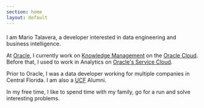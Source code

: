 ```yaml
---
section: home
layout: default
---
```

<div style="margin-top:20px" />


I am Mario Talavera, a developer interested in data engineering and business intelligence.

At <a href="https://www.oracle.com" target="_blank">Oracle</a>, I currently work on <a href="https://www.oracle.com/applications/knowledge-management.html" target="_blank">Knowledge Management</a> on the <a href="https://cloud.oracle.com/home" target="_blank">Oracle Cloud</a>.  Before that, I used to work in Analytics on <a href="https://www.oracle.com/applications/rightnow/engage/knowledge/index.html" target="_blank">Oracle's Service Cloud</a>.

Prior to Oracle, I was a data developer working for multiple companies in Central Florida.  I am also a <a href="https://www.ucf.edu">UCF</a> Alumni.

In my free time, I like to spend time with my family, go for a run and solve interesting problems.
